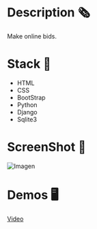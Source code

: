 # Description 🗞️
Make online bids.

# Stack 🧰

- HTML
- CSS
- BootStrap
- Python
- Django
- Sqlite3

# ScreenShot 📸
![Imagen](https://res.cloudinary.com/dqxtoises/image/upload/v1636384055/commerce_yfpned.png)

# Demos 🖥️
[Video](https://youtu.be/Cw1w0yj3Qvc)
